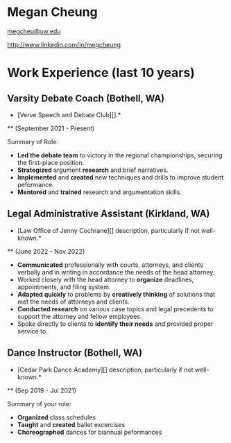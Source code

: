 # Megan Cheung

megcheu@uw.edu 

http://www.linkedin.com/in/megcheung

# Work Experience (last 10 years)

## Varsity Debate Coach (Bothell, WA)

* [Verve Speech and Debate Club][].*

** (September 2021 - Present)

Summary of Role:

- **Led the debate team** to victory in the regional championships, securing the first-place position.
- **Strategized** argument **research** and brief narratives. 
- **Implemented** and **created** new techniques and drills to improve student peformance.
- **Mentored** and **trained** research and argumentation skills.

## Legal Administrative Assistant (Kirkland, WA)
* [Law Office of Jenny Cochrane][] description, particularly if not well-known.*

** (June 2022 - Nov 2022)

- **Communicated** professionally with courts, attorneys, and clients verbally and in writing in accordance the needs of the head attorney.
- Worked closely with the head attorney to **organize** deadlines, appointments, and filing system. 
- **Adapted quickly** to problems by **creatively thinking** of solutions that met the needs of attorneys and clients. 
- **Conducted research** on various case topics and legal precedents to support the attorney and fellow employees. 
- Spoke directly to clients to **identify their needs** and provided proper service to. 

## Dance Instructor (Bothell, WA)
* [Cedar Park Dance Academy][] description, particularly if not well-known.*

** (Sep 2019 - Jul 2021)

Summary of your role:

- **Organized** class schedules
- **Taught** and **created** ballet excercises
- **Choreographed** dances for biannual peformances
